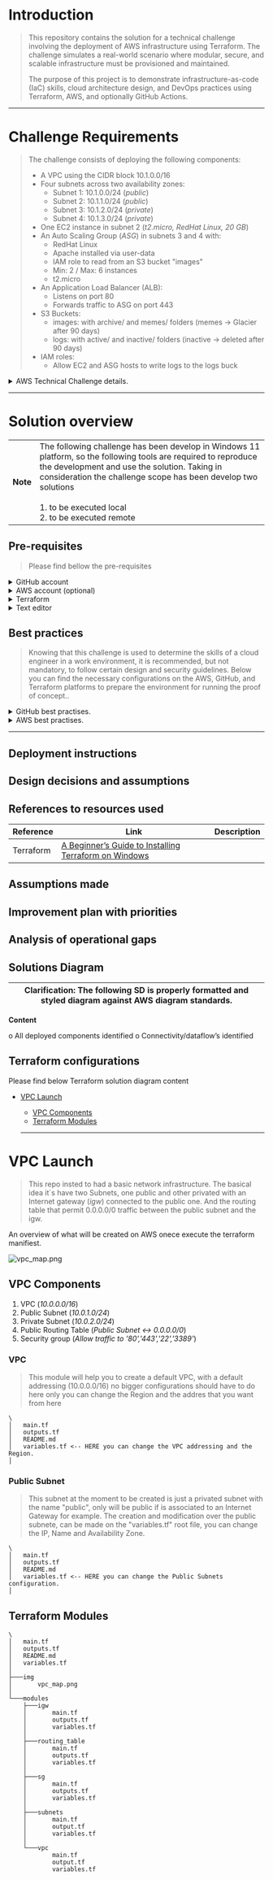 # Introduction

> This repository contains the solution for a technical challenge involving the deployment of AWS infrastructure using Terraform. The challenge simulates a real-world scenario where modular, secure, and scalable infrastructure must be provisioned and maintained.
>
> The purpose of this project is to demonstrate infrastructure-as-code (IaC) skills, cloud architecture design, and DevOps practices using Terraform, AWS, and optionally GitHub Actions.

<hr />

# Challenge Requirements

> The challenge consists of deploying the following components:
>
> - A VPC using the CIDR block 10.1.0.0/16
> - Four subnets across two availability zones:
>   - Subnet 1: 10.1.0.0/24 (_public_)
>   - Subnet 2: 10.1.1.0/24 (_public_)
>   - Subnet 3: 10.1.2.0/24 (_private_)
>   - Subnet 4: 10.1.3.0/24 (_private_)
> - One EC2 instance in subnet 2 (_t2.micro, RedHat Linux, 20 GB_)
> - An Auto Scaling Group (_ASG_) in subnets 3 and 4 with:
>   - RedHat Linux
>   - Apache installed via user-data
>   - IAM role to read from an S3 bucket "images"
>   - Min: 2 / Max: 6 instances
>   - t2.micro
> - An Application Load Balancer (ALB):
>   - Listens on port 80
>   - Forwards traffic to ASG on port 443
> - S3 Buckets:
>   - images: with archive/ and memes/ folders (memes → Glacier after 90 days)
>   - logs: with active/ and inactive/ folders (inactive → deleted after 90 days)
> - IAM roles:
>   - Allow EC2 and ASG hosts to write logs to the logs buck

<details>
<summary>AWS Technical Challenge details.</summary>

<br />

<img src="https://drive.google.com/uc?id=135la1d52GCZPFHAAi6kUSUcv_y18Plkg">
<img src="https://drive.google.com/uc?id=1VcUamkUyo6oKIpmAcsWDQFLj_8o9FULr">
<img src="https://drive.google.com/uc?id=1mYzOGHjMEg198WMzi5i_j8YMnNDdYGk1">
<img src="https://drive.google.com/uc?id=1y53JtVmNnImnI0PVzfGRlM7wDYuJSxdD">

</details>

<hr />

# Solution overview

<table>
<tbody>
<tr>
<td><strong>Note</strong></td>
<td>The following challenge has been develop in Windows 11 platform, so the following tools are required to reproduce the development and use the solution. Taking in consideration the challenge scope has been develop two solutions <br /><br /> 1. to be executed local <br /> 2. to be executed remote</td>
</tr>
</tbody>
</table>

## Pre-requisites

> Please find bellow the pre-requisites

<details>
<summary>GitHub account</summary>

> The GitHub account is easly to be created, just go to [www.github.com](https://www.github.com).
> If you need more information about the GitHub account creation process, please refer to: [Creating an account on GitHub](https://docs.github.com/en/get-started/start-your-journey/creating-an-account-on-github)

</details>

<details>
<summary>AWS account (optional)</summary>

The GitHub account is easly to be created, just go to: [AWS Free tier](https://aws.amazon.com/es/free/?gclid=Cj0KCQjw4qHEBhCDARIsALYKFNPnE6_Knezg_C6o9NplWfM2DgjD5C-jHADXOWhsRq3reozrkAwuCTIaAl8eEALw_wcB&trk=8185e5da-db92-479f-91f4-d73ac3fcd9e5&sc_channel=ps&ef_id=Cj0KCQjw4qHEBhCDARIsALYKFNPnE6_Knezg_C6o9NplWfM2DgjD5C-jHADXOWhsRq3reozrkAwuCTIaAl8eEALw_wcB%3AG%3As&s_kwcid=AL%214422%213%21648113981729%21e%21%21g%21%21create+aws+account%2119666585841%21146843812798&gad_campaignid=19666585841&gbraid=0AAAAADjHtp-RUpxg6Q1rcN5DSaZO3cX3u&ams%23interactive-card-vertical%23pattern-data-339318104.filter=%257B%2522filters%2522%253A%255B%255D%257D)

</details>

<details>
<summary>Terraform</summary>

> For download Terraform please follow this link: [Install Terraform](https://developer.hashicorp.com/terraform/install#windows)
> If you wana know more about the installation process you can go to the following link: [A Beginner’s Guide to Installing Terraform on Windows](https://medium.com/@morsi.masmoudi/a-beginners-guide-to-installing-terraform-on-windows-9321e566893d)

</details>

<details>
<summary>Text editor</summary>

> For this challenge I been choised to use vsCode, you can download directly from:
> If you wana know more about the installation process you can go to the following link: [Visual Studio Code on Windows](https://code.visualstudio.com/docs/setup/windows)

</details>

## Best practices

> Knowing that this challenge is used to determine the skills of a cloud engineer in a work environment, it is recommended, but not mandatory, to follow certain design and security guidelines. Below you can find the necessary configurations on the AWS, GitHub, and Terraform platforms to prepare the environment for running the proof of concept..

<details>
<summary>GitHub best practises.</summary>

1. Create a private repository: The purpose of this is to make it public once you've consolidated the solution.
2. Create more than one branch: In professional environments, and as best practice, it's not common to work and test in the same environment because it's unsafe and can cause service disruptions. The code produced must be reviewed and approved before merging into the main branch. Therefore, when developing this activity, it was considered to develop it in a branch called DEV, and once the development is complete through a pull request, merge it into main.
3. Create secrets: Create secrets in the GitHub project to store AWS credentials for remote execution.

</details>

<details>
<summary>AWS best practises.</summary>

1. Don't use the root user, create an admin account.
2. Define the authentication method for GitHub.
3. Create a role for Terraform.
4. Define policies for the Terraform role, only giving it privileges for what it should do.
5. Integrate between AWS and GitHub.
6. Install AWS CLI on Windows 11 to develop locally first.
7. Install Terraform on Windows 11 to test the code and ensure proper resource provisioning in AWS.

</details>

<hr />

## Deployment instructions

## Design decisions and assumptions

## References to resources used

| Reference | Link | Description |
| - | - | :- |
| Terraform  | [A Beginner’s Guide to Installing Terraform on Windows](<https://medium.com/@morsi.masmoudi/a-beginners-guide-to-installing-terraform-on-windows-9321e566893d>) | 

## Assumptions made

## Improvement plan with priorities

## Analysis of operational gaps

## Solutions Diagram

| **Clarification**: The following SD is properly formatted and styled diagram against AWS diagram standards. |
|-|

**Content**

o All deployed components identified
o Connectivity/dataflow’s identified

## Terraform configurations

Please find below Terraform solution diagram content




- [VPC Launch](#vpc-launch)
  - [VPC Components](#vpc-components)
  - [Terraform Modules](#terraform-modules)

  <hr />

# VPC Launch

> This repo insted to had a basic network infrastructure. The basical idea it´s have two Subnets, one public and other privated with an Internet gateway (_igw_) connected to the public one. And the routing table that permit 0.0.0.0/0 traffic between the public subnet and the igw.

An overview of what will be created on AWS onece execute the terraform manifiest.

![vpc_map.png](./img/vpc_map.png)

## VPC Components

1. VPC (_10.0.0.0/16_)
2. Public Subnet (_10.0.1.0/24_)
3. Private Subnet (_10.0.2.0/24_)
4. Public Routing Table (_Public Subnet <-> 0.0.0.0/0_)
5. Security group (_Allow traffic to '80','443','22','3389'_)

### VPC

> This module will help you to create a default VPC, with a default addressing (10.0.0.0/16) no bigger configurations should have to do here only you can change the Region and the addres that you want from here

```
\
│   main.tf
│   outputs.tf
│   README.md
│   variables.tf <-- HERE you can change the VPC addressing and the Region.
│ 
```

### Public Subnet

> This subnet at the moment to be created is just a privated subnet with the name "public", only will be public if is associated to an Internet Gateway for example.
> The creation and modification over the public subnete, can be made on the "variables.tf" root file, you can change the IP, Name and Availability Zone.

```
\
│   main.tf
│   outputs.tf
│   README.md
│   variables.tf <-- HERE you can change the Public Subnets configuration.
│ 
```


## Terraform Modules

```
\
│   main.tf
│   outputs.tf
│   README.md
│   variables.tf
│   
├───img
│       vpc_map.png
│
└───modules
    ├───igw
    │       main.tf
    │       outputs.tf
    │       variables.tf
    │
    ├───routing_table
    │       main.tf
    │       outputs.tf
    │       variables.tf
    │
    ├───sg
    │       main.tf
    │       outputs.tf
    │       variables.tf
    │
    ├───subnets
    │       main.tf
    │       output.tf
    │       variables.tf
    │
    └───vpc
            main.tf
            output.tf
            variables.tf
```
